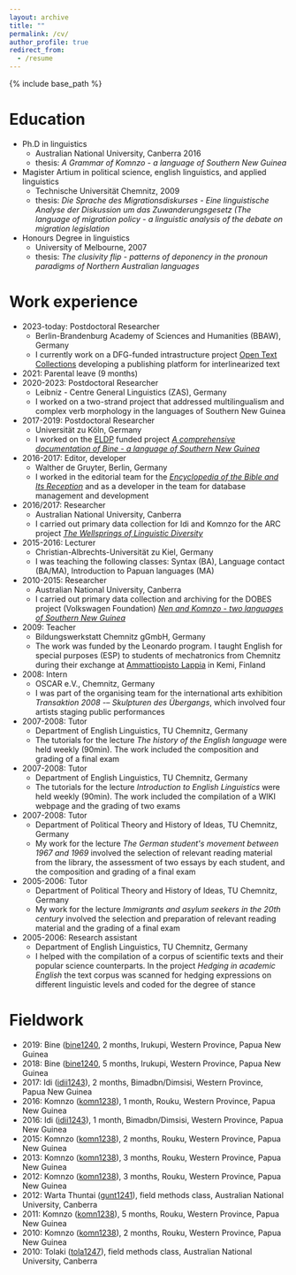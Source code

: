 ```yaml
---
layout: archive
title: ""
permalink: /cv/
author_profile: true
redirect_from:
  - /resume
---
```


{% include base_path %}

Education
======
* Ph.D in linguistics
	* Australian National University, Canberra 2016
	* thesis: *A Grammar of Komnzo - a language of Southern New Guinea*
* Magister Artium in political science, english linguistics, and applied linguistics
	* Technische Universität Chemnitz, 2009
	* thesis: *Die Sprache des Migrationsdiskurses - Eine linguistische Analyse der Diskussion um das Zuwanderungsgesetz (The language of migration policy - a linguistic analysis of the debate on migration legislation*
* Honours Degree in linguistics
	* University of Melbourne, 2007
	* thesis: *The clusivity flip - patterns of deponency in the pronoun paradigms of Northern Australian languages*

Work experience
======
* 2023-today: Postdoctoral Researcher
	* Berlin-Brandenburg Academy of Sciences and Humanities (BBAW), Germany
	* I currently work on a DFG-funded intrastructure project [Open Text Collections](opentextcollections.github.io) developing a publishing platform for interlinearized text
* 2021: Parental leave (9 months)
* 2020-2023: Postdoctoral Researcher
	* Leibniz - Centre General Linguistics (ZAS), Germany
	* I worked on a two-strand project that addressed multilingualism and complex verb morphology in the languages of Southern New Guinea
* 2017-2019: Postdoctoral Researcher
	* Universität zu Köln, Germany
	* I worked on the [ELDP](https://www.eldp.net/) funded project [*A comprehensive documentation of Bine - a language of Southern New Guinea*](https://www.elararchive.org/dk0471)
* 2016-2017: Editor, developer
	* Walther de Gruyter, Berlin, Germany
	* I worked in the editorial team for the [*Encyclopedia of the Bible and Its Reception*](https://www.degruyter.com/database/ebr/html) and as a developer in the team for database management and development
* 2016/2017: Researcher
	* Australian National University, Canberra
	* I carried out primary data collection for Idi and Komnzo for the ARC project [*The Wellsprings of Linguistic Diversity*](https://researchportalplus.anu.edu.au/en/projects/the-wellsprings-of-linguistics-diversity)
* 2015-2016: Lecturer
	* Christian-Albrechts-Universität zu Kiel, Germany
	* I was teaching the following classes: Syntax (BA), Language contact (BA/MA), Introduction to Papuan languages (MA)
* 2010-2015: Researcher
	* Australian National University, Canberra
	* I carried out primary data collection and archiving for the DOBES project (Volkswagen Foundation) [*Nen and Komnzo - two languages of Southern New Guinea*](https://dobes.mpi.nl/projects/morehead/)
* 2009: Teacher
	* Bildungswerkstatt Chemnitz gGmbH, Germany
	* The work was funded by the Leonardo program. I taught English for special purposes (ESP) to students of mechatronics from Chemnitz during their exchange at [Ammattiopisto Lappia](https://www.lappia.fi/) in Kemi, Finland
* 2008: Intern
	* OSCAR e.V., Chemnitz, Germany
	* I was part of the organising team for the international arts exhibition *Transaktion 2008 -– Skulpturen des Übergangs*, which involved four artists staging public performances
* 2007-2008: Tutor
	* Department of English Linguistics, TU Chemnitz, Germany
	* The tutorials for the lecture *The history of the English language* were held weekly (90min). The work included the composition and grading of a final exam
* 2007-2008: Tutor
	* Department of English Linguistics, TU Chemnitz, Germany
	* The tutorials for the lecture *Introduction to English Linguistics* were held weekly (90min). The work included the compilation of a WIKI webpage and the grading of two exams
* 2007-2008: Tutor
	* Department of Political Theory and History of Ideas, TU Chemnitz, Germany
	* My work for the lecture *The German student's movement between 1967 and 1969* involved the selection of relevant reading material from the library, the assessment of two essays by each student, and the composition and grading of a final exam
* 2005-2006: Tutor
	* Department of Political Theory and History of Ideas, TU Chemnitz, Germany
	* My work for the lecture *Immigrants and asylum seekers in the 20th century* involved the selection and preparation of relevant reading material and the grading of a final exam
* 2005-2006: Research assistant
	* Department of English Linguistics, TU Chemnitz, Germany
	* I helped with the compilation of a corpus of scientific texts and their popular science counterparts. In the project *Hedging in academic English* the text corpus was scanned for hedging expressions on different linguistic levels and coded for the degree of stance
	
Fieldwork
====

* 2019: Bine ([bine1240](https://glottolog.org/resource/languoid/id/bine1240), 2 months, Irukupi, Western Province, Papua New Guinea
* 2018: Bine ([bine1240](https://glottolog.org/resource/languoid/id/bine1240), 5 months, Irukupi, Western Province, Papua New Guinea
* 2017: Idi ([idii1243](https://glottolog.org/resource/languoid/id/idii1243)), 2 months, Bimadbn/Dimsisi, Western Province, Papua New Guinea
* 2016: Komnzo ([komn1238](https://glottolog.org/resource/languoid/id/wara1294)), 1 month, Rouku, Western Province, Papua New Guinea
* 2016: Idi ([idii1243](https://glottolog.org/resource/languoid/id/idii1243)), 1 month, Bimadbn/Dimsisi, Western Province, Papua New Guinea
* 2015: Komnzo ([komn1238](https://glottolog.org/resource/languoid/id/wara1294)), 2 months, Rouku, Western Province, Papua New Guinea
* 2013: Komnzo ([komn1238](https://glottolog.org/resource/languoid/id/wara1294)), 3 months, Rouku, Western Province, Papua New Guinea
* 2012: Komnzo ([komn1238](https://glottolog.org/resource/languoid/id/wara1294)), 3 months, Rouku, Western Province, Papua New Guinea
* 2012: Warta Thuntai ([gunt1241](https://glottolog.org/resource/languoid/id/gunt1241)), field methods class, Australian National University, Canberra
* 2011: Komnzo ([komn1238](https://glottolog.org/resource/languoid/id/wara1294)), 5 months, Rouku, Western Province, Papua New Guinea
* 2010: Komnzo ([komn1238](https://glottolog.org/resource/languoid/id/wara1294)), 2 months, Rouku, Western Province, Papua New Guinea
* 2010: Tolaki ([tola1247](https://glottolog.org/resource/languoid/id/tola1247)), field methods class, Australian National University, Canberra